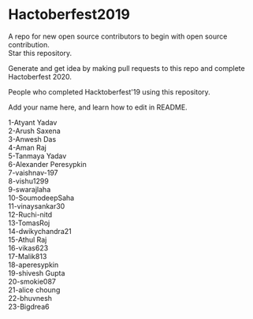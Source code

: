 # Hactoberfest2019
A repo for new open source contributors to begin with open source contribution. <br />
Star this repository.

Generate and get idea by making pull requests to this repo and complete Hactoberfest 2020. <br />

People who completed Hacktoberfest'19 using this repository. <br />

Add your name here, and learn how to edit in README. <br />

1-Atyant Yadav <br />
2-Arush Saxena <br />
3-Anwesh Das <br />
4-Aman Raj <br />
5-Tanmaya Yadav <br />
6-Alexander Peresypkin <br />
7-vaishnav-197 <br />
8-vishu1299 <br />
9-swarajlaha <br />
10-SoumodeepSaha <br />
11-vinaysankar30 <br />
12-Ruchi-nitd <br />
13-TomasRoj <br />
14-dwikychandra21 <br />
15-Athul Raj <br />
16-vikas623 <br />
17-Malik813 <br />
18-aperesypkin <br />
19-shivesh Gupta <br/>
20-smokie087<br />
21-alice choung <br />
22-bhuvnesh <br />
23-Bigdrea6 <br />
